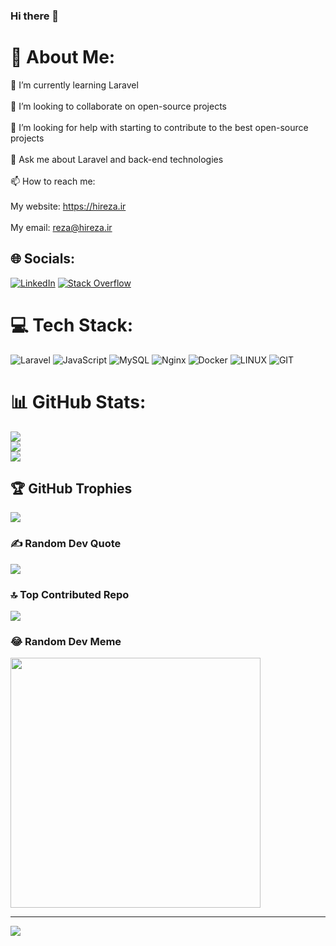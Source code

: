 ### Hi there 👋
<!--
**reza-dehghani/reza-dehghani** is a ✨ _special_ ✨ repository because its `README.md` (this file) appears on your GitHub profile.
- 🔭 I’m currently working on ...
Thanks for visiting my Github profile, I love to solve world problems with programming. I am working hard on software engineering methodologies and software modeling.

 🌱 I’m currently learning Laravel
 
 👯 I’m looking to collaborate on open-source projects
 
 🤔 I’m looking for help with starting to contribute on best open-source projects
 
 💬 Ask me about Laravel and back-end technologies
 
 📫 How to reach me:
 
 My website: **https://hireza.ir**
 
 My email: **reza@hireza.ir**

<h3 align="center">Connect with me:</h3>
<p align="center">
<a href="https://www.linkedin.com/in/hi-reza-dehghani/" target="blank"><img align="center" src="https://raw.githubusercontent.com/rahuldkjain/github-profile-readme-generator/master/src/images/icons/Social/linked-in-alt.svg" alt="reza-dehghani" height="30" width="40" /></a>
</p>

 😄 Pronouns: He
 
 ⚡ Fun fact: Every help to the world brings back to you

![Metrics](/github-metrics.svg)
-->
# 💫 About Me:
🌱 I’m currently learning Laravel<br><br>👯 I’m looking to collaborate on open-source projects<br><br>🤔 I’m looking for help with starting to contribute to the best open-source projects<br><br>💬 Ask me about Laravel and back-end technologies<br><br>📫 How to reach me:<br><br>My website: https://hireza.ir<br><br>My email: reza@hireza.ir


## 🌐 Socials:
[![LinkedIn](https://img.shields.io/badge/LinkedIn-%230077B5.svg?logo=linkedin&logoColor=white)](https://linkedin.com/in/hi-reza-dehghani) [![Stack Overflow](https://img.shields.io/badge/-Stackoverflow-FE7A16?logo=stack-overflow&logoColor=white)](https://stackoverflow.com/users/15791696) 

# 💻 Tech Stack:
![Laravel](https://img.shields.io/badge/laravel-%23FF2D20.svg?style=for-the-badge&logo=laravel&logoColor=white) ![JavaScript](https://img.shields.io/badge/javascript-%23323330.svg?style=for-the-badge&logo=javascript&logoColor=%23F7DF1E) ![MySQL](https://img.shields.io/badge/mysql-%2300000f.svg?style=for-the-badge&logo=mysql&logoColor=white) ![Nginx](https://img.shields.io/badge/nginx-%23009639.svg?style=for-the-badge&logo=nginx&logoColor=white) ![Docker](https://img.shields.io/badge/docker-%230db7ed.svg?style=for-the-badge&logo=docker&logoColor=white) ![LINUX](https://img.shields.io/badge/Linux-FCC624?style=for-the-badge&logo=linux&logoColor=black) ![GIT](https://img.shields.io/badge/Git-fc6d26?style=for-the-badge&logo=git&logoColor=white)
# 📊 GitHub Stats:
![](https://github-readme-stats.vercel.app/api?username=reza-dehghani&theme=radical&hide_border=false&include_all_commits=false&count_private=false)<br/>
![](https://github-readme-streak-stats.herokuapp.com/?user=reza-dehghani&theme=radical&hide_border=false)<br/>
![](https://github-readme-stats.vercel.app/api/top-langs/?username=reza-dehghani&theme=radical&hide_border=false&include_all_commits=false&count_private=false&layout=compact)

## 🏆 GitHub Trophies
![](https://github-profile-trophy.vercel.app/?username=reza-dehghani&theme=radical&no-frame=false&no-bg=true&margin-w=4)

### ✍️ Random Dev Quote
![](https://quotes-github-readme.vercel.app/api?type=horizontal&theme=radical)

### 🔝 Top Contributed Repo
![](https://github-contributor-stats.vercel.app/api?username=reza-dehghani&limit=5&theme=dark&combine_all_yearly_contributions=true)

### 😂 Random Dev Meme
<img src='https://randommeme-five.vercel.app/' style="height: 400px;"/>

---
[![](https://visitcount.itsvg.in/api?id=reza-dehghani&icon=0&color=0)](https://visitcount.itsvg.in)

<!-- Proudly created with GPRM ( https://gprm.itsvg.in ) -->
